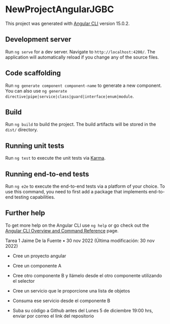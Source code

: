 # NewProjectAngularJGBC

This project was generated with [Angular CLI](https://github.com/angular/angular-cli) version 15.0.2.

## Development server

Run `ng serve` for a dev server. Navigate to `http://localhost:4200/`. The application will automatically reload if you change any of the source files.

## Code scaffolding

Run `ng generate component component-name` to generate a new component. You can also use `ng generate directive|pipe|service|class|guard|interface|enum|module`.

## Build

Run `ng build` to build the project. The build artifacts will be stored in the `dist/` directory.

## Running unit tests

Run `ng test` to execute the unit tests via [Karma](https://karma-runner.github.io).

## Running end-to-end tests

Run `ng e2e` to execute the end-to-end tests via a platform of your choice. To use this command, you need to first add a package that implements end-to-end testing capabilities.

## Further help

To get more help on the Angular CLI use `ng help` or go check out the [Angular CLI Overview and Command Reference](https://angular.io/cli) page.


Tarea 1
Jaime De la Fuente
•
30 nov 2022 (Última modificación: 30 nov 2022)
- Cree un proyecto angular

- Cree un componente A

- Cree otro componente B y llámelo desde el otro componente utilizando el selector

- Cree un servicio que le proporcione una lista de objetos

- Consuma ese servicio desde el componente B

- Suba su código a Github antes del Lunes 5 de diciembre 19:00 hrs, enviar por correo el link del repositorio 
